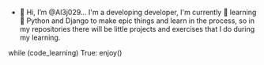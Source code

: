 - 👋 Hi, I’m @Al3j029...
I'm a developing developer, I'm currently 🌱 learning 🌱 Python and Django to make epic things and learn in the process,
so in my repositories there will be little projects and exercises that I do during my learning.

while (code_learning) True:
	enjoy()
